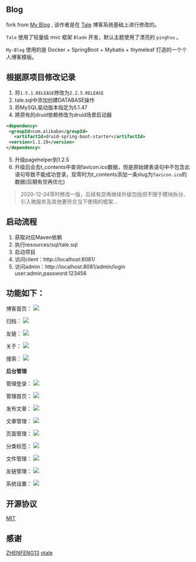 ## Blog

fork from [My Blog](https://github.com/ZHENFENG13/My-Blog) , 该作者是在 [Tale](https://github.com/otale/tale) 博客系统基础上进行修改的。

`Tale` 使用了轻量级 mvc 框架 `Blade` 开发，默认主题使用了漂亮的 `pinghsu` 。

`My-Blog` 使用的是 Docker + SpringBoot + Mybatis + thymeleaf 打造的一个个人博客模板。

## 根据原项目修改记录
1. 将`1.5.1.RELEASE`修改为`2.2.5.RELEASE`
2. tale.sql中添加创建DATABASE操作
3. 将MySQL驱动版本指定为5.1.47
4. 將原有的druid依赖修改为druid场景启动器
 ```xml
<dependency>
  <groupId>com.alibaba</groupId>
    <artifactId>druid-spring-boot-starter</artifactId>
  <version>1.1.10</version>
</dependency>
 ```
5. 升级pagehelper到1.2.5
6. 升级后会去t_contents中查询favicon.ico数据，但是原始建表语句中不包含此语句导致不能成功登录，现零时为t_contents添加一条slug为`favicon.ico`的数据(后期有空再优化)
> 2020-12-24零时修改一版，后续有空再继续升级包括但不限于模块拆分、引入微服务及其他更符合当下使用的框架...

## 启动流程
1. 获取对应Maven依赖
2. 执行resources/sql/tale.sql
3. 启动项目
4. 访问client：http://localhost:8081/
5. 访问admin：http://localhost:8081/admin/login  user:admin,password:123456

## 功能如下：

 博客首页：
 ![](img/index.png)

 归档：
 ![](img/metas.png)

 友链：
 ![](img/links.png)
 
 关于：
 ![](img/about.png)
 
 搜索：
 ![](img/search.png)
 
 **后台管理**
 
 管理登录：
 ![](img/admin-login.png)
 
 管理首页：
 ![](img/admin-index.png)
 
 发布文章：
 ![](img/admin-publish.png)
 
 文章管理：
 ![](img/admin-article.png)
 
 页面管理：
 ![](img/admin-pages.png)
 
 分类标签：
 ![](img/admin-category.png)
 
 文件管理：
 ![](img/admin-upload.png)
  
 友链管理：
 ![](img/admin-links.png)
   
 系统设置：
 ![](img/admin-setting.png)
 
## 开源协议

[MIT](./LICENSE)

## 感谢

[ZHENFENG13](https://github.com/ZHENFENG13)
[otale](https://github.com/otale)
